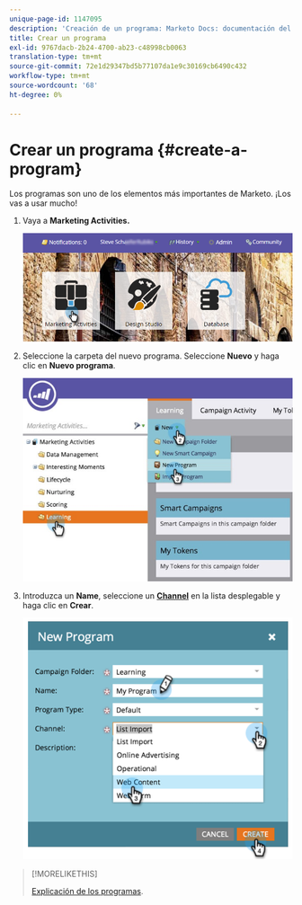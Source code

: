 ```yaml
---
unique-page-id: 1147095
description: 'Creación de un programa: Marketo Docs: documentación del producto'
title: Crear un programa
exl-id: 9767dacb-2b24-4700-ab23-c48998cb0063
translation-type: tm+mt
source-git-commit: 72e1d29347bd5b77107da1e9c30169cb6490c432
workflow-type: tm+mt
source-wordcount: '68'
ht-degree: 0%

---
```


# Crear un programa {#create-a-program}

Los programas son uno de los elementos más importantes de Marketo. ¡Los vas a usar mucho!

1. Vaya a **Marketing Activities.**

   ![](assets/login-marketing-activities.png)

1. Seleccione la carpeta del nuevo programa. Seleccione **Nuevo** y haga clic en **Nuevo programa**.

   ![](assets/leadlifecycle.jpg)

1. Introduzca un **Name**, seleccione un **[Channel](https://docs.marketo.com/display/DOCS/Create+a+Program+Channel)** en la lista desplegable y haga clic en **Crear**.

   ![](assets/image2015-2-5-16-3a33-3a23.png)

>[!MORELIKETHIS]
>
>[Explicación de los programas](/help/marketo/product-docs/core-marketo-concepts/programs/creating-programs/understanding-programs.md).
